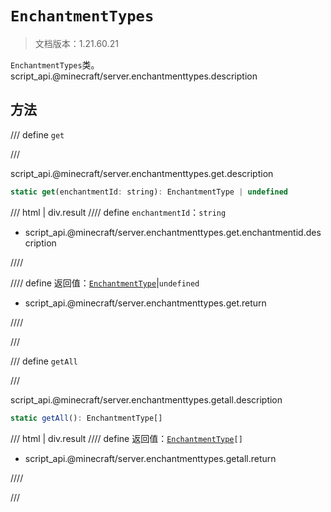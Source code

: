 # `EnchantmentTypes`

> 文档版本：1.21.60.21

`EnchantmentTypes`类。script_api.@minecraft/server.enchantmenttypes.description

## 方法

/// define
`get`


///

script_api.@minecraft/server.enchantmenttypes.get.description

```js
static get(enchantmentId: string): EnchantmentType | undefined
```

/// html | div.result
//// define
`enchantmentId`：`string`

- script_api.@minecraft/server.enchantmenttypes.get.enchantmentid.description


////

//// define
返回值：[`EnchantmentType`](./enchantmenttype.md)|`undefined`

- script_api.@minecraft/server.enchantmenttypes.get.return


////

///


/// define
`getAll`


///

script_api.@minecraft/server.enchantmenttypes.getall.description

```js
static getAll(): EnchantmentType[]
```

/// html | div.result
//// define
返回值：<code><a href="../enchantmenttype/">EnchantmentType</a>[]</code>

- script_api.@minecraft/server.enchantmenttypes.getall.return


////

///


